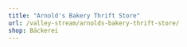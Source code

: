 ```yaml
---
title: "Arnold's Bakery Thrift Store"
url: /valley-stream/arnolds-bakery-thrift-store/
shop: Bäckerei
---
```

